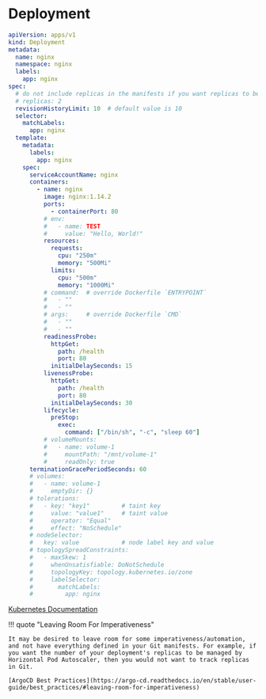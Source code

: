 # Deployment

``` yaml title="deployment.yaml"
apiVersion: apps/v1
kind: Deployment
metadata:
  name: nginx
  namespace: nginx
  labels:
    app: nginx
spec:
  # do not include replicas in the manifests if you want replicas to be controlled by HPA
  # replicas: 2
  revisionHistoryLimit: 10  # default value is 10
  selector:
    matchLabels:
      app: nginx
  template:
    metadata:
      labels:
        app: nginx
    spec:
      serviceAccountName: nginx
      containers:
        - name: nginx
          image: nginx:1.14.2
          ports:
            - containerPort: 80
          # env:
          #   - name: TEST
          #     value: "Hello, World!"
          resources:
            requests:
              cpu: "250m"
              memory: "500Mi"
            limits:
              cpu: "500m"
              memory: "1000Mi"
          # command:  # override Dockerfile `ENTRYPOINT`
          #   - ""
          #   - ""
          # args:     # override Dockerfile `CMD`
          #   - ""
          #   - ""
          readinessProbe:
            httpGet:
              path: /health
              port: 80
            initialDelaySeconds: 15
          livenessProbe:
            httpGet:
              path: /health
              port: 80
            initialDelaySeconds: 30
          lifecycle:
            preStop:
              exec:
                command: ["/bin/sh", "-c", "sleep 60"]
          # volumeMounts:
          #   - name: volume-1
          #     mountPath: "/mnt/volume-1"
          #     readOnly: true
      terminationGracePeriodSeconds: 60
      # volumes:
      #   - name: volume-1
      #     emptyDir: {}
      # tolerations:
      #   - key: "key1"         # taint key
      #     value: "value1"     # taint value
      #     operator: "Equal"
      #     effect: "NoSchedule"
      # nodeSelector:
      #   key: value            # node label key and value
      # topologySpreadConstraints:
      #   - maxSkew: 1
      #     whenUnsatisfiable: DoNotSchedule
      #     topologyKey: topology.kubernetes.io/zone
      #     labelSelector:
      #       matchLabels:
      #         app: nginx
```

[Kubernetes Documentation](https://kubernetes.io/ko/docs/concepts/workloads/controllers/deployment/)

!!! quote "Leaving Room For Imperativeness"

    It may be desired to leave room for some imperativeness/automation, and not have everything defined in your Git manifests. For example, if you want the number of your deployment's replicas to be managed by Horizontal Pod Autoscaler, then you would not want to track replicas in Git.

    [ArgoCD Best Practices](https://argo-cd.readthedocs.io/en/stable/user-guide/best_practices/#leaving-room-for-imperativeness)